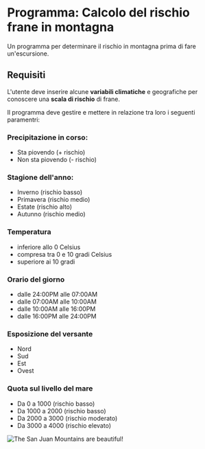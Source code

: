 # Programma: Calcolo del rischio frane in montagna

Un programma per determinare il rischio in montagna prima di fare un'escursione.

## Requisiti

L'utente deve inserire alcune **variabili climatiche** e geografiche per conoscere una **scala di rischio** di frane.

Il programma deve gestire e mettere in relazione tra loro i seguenti paramentri:

### Precipitazione in corso:
- Sta piovendo (+ rischio)
- Non sta piovendo (- rischio)

### Stagione dell'anno:
- Inverno (rischio basso)
- Primavera (rischio medio)
- Estate (rischio alto)
- Autunno (rischio medio)

### Temperatura
- inferiore allo 0 Celsius 
- compresa tra 0 e 10 gradi Celsius 
- superiore ai 10 gradi 

### Orario del giorno
- dalle 24:00PM alle 07:00AM
- dalle 07:00AM alle 10:00AM
- dalle 10:00AM alle 16:00PM
- dalle 16:00PM alle 24:00PM

### Esposizione del versante
- Nord
- Sud 
- Est 
- Ovest

### Quota sul livello del mare
- Da 0 a 1000 (rischio basso)
- Da 1000 a 2000 (rischio basso)
- Da 2000 a 3000 (rischio moderato)
- Da 3000 a 4000 (rischio elevato)

![The San Juan Mountains are beautiful!](https://mdg.imgix.net/assets/images/san-juan-mountains.jpg?auto=format&fit=clip&q=40&w=1080 "San Juan Mountains")

